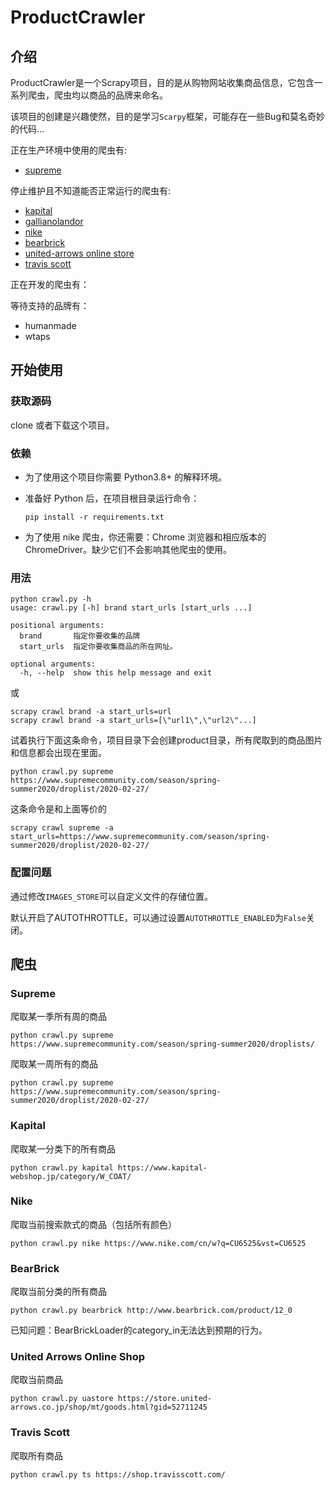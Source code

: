 # ProductCrawler
## 介绍
ProductCrawler是一个Scrapy项目，目的是从购物网站收集商品信息，它包含一系列爬虫，爬虫均以商品的品牌来命名。

该项目的创建是兴趣使然，目的是学习`Scarpy`框架，可能存在一些Bug和莫名奇妙的代码...

正在生产环境中使用的爬虫有:
+ [supreme](https://www.supremecommunity.com/)

停止维护且不知道能否正常运行的爬虫有:
+ [kapital](https://www.kapital-webshop.jp/)
+ [gallianolandor](https://gallianolandor.com/)
+ [nike](https://www.nike.com/cn/)
+ [bearbrick](http://www.bearbrick.com/product/)
+ [united-arrows online store](https://store.united-arrows.co.jp/)
+ [travis scott](https://shop.travisscott.com/)

正在开发的爬虫有：

等待支持的品牌有：
+ humanmade
+ wtaps

## 开始使用

### 获取源码

clone 或者下载这个项目。

### 依赖

- 为了使用这个项目你需要 Python3.8+ 的解释环境。

- 准备好 Python 后，在项目根目录运行命令：
    ```
    pip install -r requirements.txt
    ```

- 为了使用 nike 爬虫，你还需要：Chrome 浏览器和相应版本的 ChromeDriver。缺少它们不会影响其他爬虫的使用。

### 用法
```
python crawl.py -h                                                                                                  
usage: crawl.py [-h] brand start_urls [start_urls ...]

positional arguments:
  brand       指定你要收集的品牌
  start_urls  指定你要收集商品的所在网址。

optional arguments:
  -h, --help  show this help message and exit
```
或
```
scrapy crawl brand -a start_urls=url
scrapy crawl brand -a start_urls=[\"url1\",\"url2\"...]
```
    
试着执行下面这条命令，项目目录下会创建product目录，所有爬取到的商品图片和信息都会出现在里面。
```
python crawl.py supreme https://www.supremecommunity.com/season/spring-summer2020/droplist/2020-02-27/
```
这条命令是和上面等价的
```
scrapy crawl supreme -a start_urls=https://www.supremecommunity.com/season/spring-summer2020/droplist/2020-02-27/
```

### 配置问题

通过修改`IMAGES_STORE`可以自定义文件的存储位置。

默认开启了AUTOTHROTTLE，可以通过设置`AUTOTHROTTLE_ENABLED`为`False`关闭。

## 爬虫
### Supreme
爬取某一季所有周的商品  

    python crawl.py supreme https://www.supremecommunity.com/season/spring-summer2020/droplists/

爬取某一周所有的商品  

    python crawl.py supreme https://www.supremecommunity.com/season/spring-summer2020/droplist/2020-02-27/

### Kapital
爬取某一分类下的所有商品

    python crawl.py kapital https://www.kapital-webshop.jp/category/W_COAT/

### Nike
爬取当前搜索款式的商品（包括所有颜色）

    python crawl.py nike https://www.nike.com/cn/w?q=CU6525&vst=CU6525
    
### BearBrick
爬取当前分类的所有商品

    python crawl.py bearbrick http://www.bearbrick.com/product/12_0
    
已知问题：BearBrickLoader的category_in无法达到预期的行为。

### United Arrows Online Shop
爬取当前商品

    python crawl.py uastore https://store.united-arrows.co.jp/shop/mt/goods.html?gid=52711245
    
### Travis Scott
爬取所有商品

    python crawl.py ts https://shop.travisscott.com/ 

